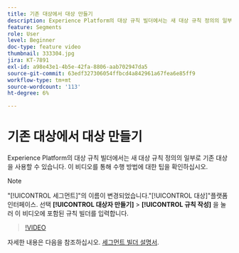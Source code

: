 ```yaml
---
title: 기존 대상에서 대상 만들기
description: Experience Platform의 대상 규칙 빌더에서는 새 대상 규칙 정의의 일부로 기존 대상을 사용할 수 있습니다. 이 비디오를 통해 수행 방법에 대한 팁을 확인하십시오.
feature: Segments
role: User
level: Beginner
doc-type: feature video
thumbnail: 333304.jpg
jira: KT-7891
exl-id: a98e43e1-4b5e-42fa-8806-aab702947da5
source-git-commit: 63edf327306054ffbcd4a842961a67fea6e85ff9
workflow-type: tm+mt
source-wordcount: '113'
ht-degree: 6%

---
```


# 기존 대상에서 대상 만들기

Experience Platform의 대상 규칙 빌더에서는 새 대상 규칙 정의의 일부로 기존 대상을 사용할 수 있습니다. 이 비디오를 통해 수행 방법에 대한 팁을 확인하십시오.

>[!NOTE]
>
> &quot;[!UICONTROL 세그먼트]&quot;의 이름이 변경되었습니다.&quot;[!UICONTROL 대상]&quot;플랫폼 인터페이스. 선택 **[!UICONTROL 대상자 만들기]** > **[!UICONTROL 규칙 작성]** 을 눌러 이 비디오에 포함된 규칙 빌더를 입력합니다.

>[!VIDEO](https://video.tv.adobe.com/v/333304/?quality=12&learn=on)

자세한 내용은 다음을 참조하십시오. [세그먼트 빌더 설명서](https://experienceleague.adobe.com/docs/experience-platform/segmentation/ui/segment-builder.html).
